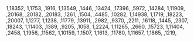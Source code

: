 1,18352,
1,1753,
,1916,
1,13549,
,1446,
,13424,
,17396,
,5972,
,14284,
1,11909,
,20168,
,20182,
,20183,
,1261,
,1504,
,4485,
,10282,
1,14938,
1,1719,
,18223,
,20007,
1,1277,
1,1238,
,11779,
,13911,
,2982,
,9370,
,2211,
,16118,
,1445,
,2307,
,18243,
1,11403,
,1389,
,9205,
,1058,
1,2224,
1,11265,
,2660,
,15723,
1,11404,
,2458,
1,1956,
,11562,
1,10159,
1,1507,
1,1613,
,11780,
1,11657,
1,1865,
,1219,

